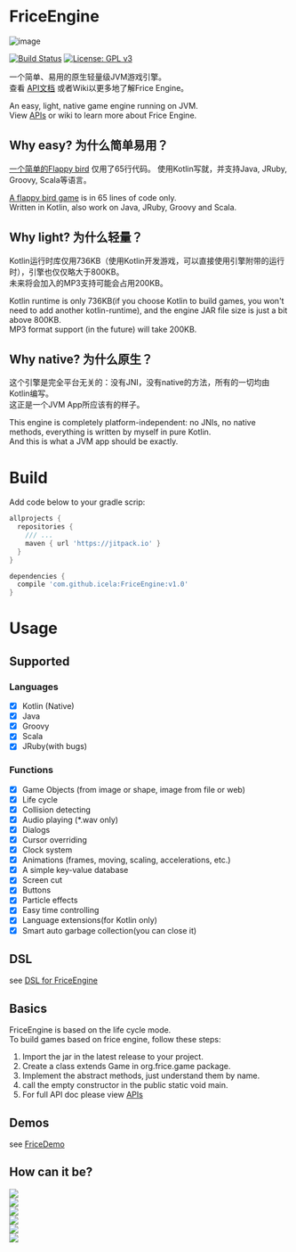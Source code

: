# FriceEngine

![image](https://avatars1.githubusercontent.com/u/21008243)

[![Build Status](https://travis-ci.org/icela/FriceEngine.svg?branch=master)](https://travis-ci.org/icela/FriceEngine)
[![License: GPL v3](https://img.shields.io/badge/License-GPL%20v3-blue.svg)](http://www.gnu.org/licenses/gpl-3.0)

一个简单、易用的原生轻量级JVM游戏引擎。<br/>
查看 [API文档](https://github.com/icela/FriceEngine/blob/master/apis.md) 或者Wiki以更多地了解Frice Engine。

An easy, light, native game engine running on JVM.<br/>
View [APIs](https://github.com/icela/FriceEngine/blob/master/apis.md) or wiki to learn more about Frice Engine.

## Why easy? 为什么简单易用？
[一个简单的Flappy bird](https://github.com/icela/FriceDemo/tree/master/demo/Demo7.java) 仅用了65行代码。
使用Kotlin写就，并支持Java, JRuby, Groovy, Scala等语言。

[A flappy bird game](https://github.com/icela/FriceDemo/tree/master/demo/Demo7.java) is in 65 lines of code only.<br/>
Written in Kotlin, also work on Java, JRuby, Groovy and Scala.

## Why light? 为什么轻量？
Kotlin运行时库仅用736KB（使用Kotlin开发游戏，可以直接使用引擎附带的运行时），引擎也仅仅略大于800KB。<br/>
未来将会加入的MP3支持可能会占用200KB。

Kotlin runtime is only 736KB(if you choose Kotlin to build games, you won't need to add another kotlin-runtime), and the engine JAR file size is just a bit above 800KB.<br/>
MP3 format support (in the future) will take 200KB.

## Why native? 为什么原生？
这个引擎是完全平台无关的：没有JNI，没有native的方法，所有的一切均由Kotlin编写。<br/>
这正是一个JVM App所应该有的样子。

This engine is completely platform-independent: no JNIs, no native methods, everything is written by myself in pure Kotlin.<br/>
And this is what a JVM app should be exactly.

# Build

Add code below to your gradle scrip:

```groovy
allprojects {
  repositories {
    /// ...
    maven { url 'https://jitpack.io' }
  }
}

dependencies {
  compile 'com.github.icela:FriceEngine:v1.0'
}
```

# Usage

## Supported

### Languages
- [X] Kotlin (Native)
- [X] Java
- [X] Groovy
- [X] Scala
- [X] JRuby(with bugs)

### Functions
- [X] Game Objects (from image or shape, image from file or web)
- [X] Life cycle
- [X] Collision detecting
- [X] Audio playing (*.wav only)
- [X] Dialogs
- [X] Cursor overriding
- [X] Clock system
- [X] Animations (frames, moving, scaling, accelerations, etc.)
- [X] A simple key-value database
- [X] Screen cut
- [X] Buttons
- [X] Particle effects
- [X] Easy time controlling
- [X] Language extensions(for Kotlin only)
- [X] Smart auto garbage collection(you can close it)

## DSL
see [DSL for FriceEngine](https://github.com/icela/FriceEngine-DSL)

## Basics
FriceEngine is based on the life cycle mode.<br/>
To build games based on frice engine, follow these steps:

1. Import the jar in the latest release to your project.
2. Create a class extends Game in org.frice.game package.
3. Implement the abstract methods, just understand them by name.
4. call the empty constructor in the public static void main.
5. For full API doc please view [APIs](https://github.com/icela/FriceEngine/blob/master/apis.md)

## Demos
see [FriceDemo](https://github.com/icela/FriceDemo)

## How can it be?

![](https://github.com/ice1000/ice1000.github.io/blob/master/assets/images/game/5/0.gif?raw=true)<br/>
![](https://github.com/ice1000/ice1000.github.io/blob/master/assets/images/game/5/2.gif?raw=true)<br/>
![](https://github.com/ice1000/ice1000.github.io/blob/master/assets/images/game/5/3.gif?raw=true)<br/>
![](https://github.com/ice1000/ice1000.github.io/blob/master/assets/images/game/5/4.gif?raw=true)<br/>
![](https://github.com/ice1000/ice1000.github.io/blob/master/assets/images/game/5/5.gif?raw=true)<br/>
![](https://github.com/ice1000/ice1000.github.io/blob/master/assets/images/game/5/6.gif?raw=true)<br/>
